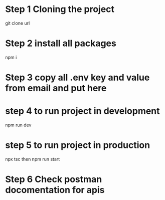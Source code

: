 # Step 1 Cloning the project
git clone url

# Step 2 install all packages
npm i

# Step 3 copy all .env key and value from email and put here

# step 4 to run project in development
npm run dev

# step 5 to run project in production 
npx tsc   then npm run start

# Step 6 Check postman docomentation for apis
